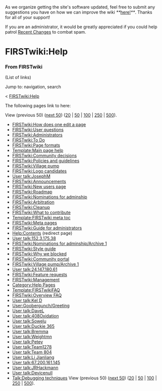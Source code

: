 As we organize getting the site's software updated, feel free to submit any
suggestions you have on how we can improve the wiki
_**_[here!](/index.php/User:Hallry/Suggestions "User:Hallry/Suggestions"
)_**_. Thanks for all of your support!

If you are an administrator, it would be greatly appreciated if you could help
patrol [Recent Changes](/index.php/Special:Recentchanges
"Special:Recentchanges" ) to combat spam.

# FIRSTwiki:Help

### From FIRSTwiki

(List of links)

Jump to: navigation, search

&lt; [FIRSTwiki:Help](/index.php?title=FIRSTwiki:Help&redirect=no
"FIRSTwiki:Help" )  

The following pages link to here:

View (previous 50) ([next
50](/index.php?title=Special:Whatlinkshere/FIRSTwiki:Help&limit=50&from=3582
"Special:Whatlinkshere/FIRSTwiki:Help" ))
([20](/index.php?title=Special:Whatlinkshere/FIRSTwiki:Help&limit=20&from=0
"Special:Whatlinkshere/FIRSTwiki:Help" ) |
[50](/index.php?title=Special:Whatlinkshere/FIRSTwiki:Help&limit=50&from=0
"Special:Whatlinkshere/FIRSTwiki:Help" ) |
[100](/index.php?title=Special:Whatlinkshere/FIRSTwiki:Help&limit=100&from=0
"Special:Whatlinkshere/FIRSTwiki:Help" ) |
[250](/index.php?title=Special:Whatlinkshere/FIRSTwiki:Help&limit=250&from=0
"Special:Whatlinkshere/FIRSTwiki:Help" ) |
[500](/index.php?title=Special:Whatlinkshere/FIRSTwiki:Help&limit=500&from=0
"Special:Whatlinkshere/FIRSTwiki:Help" )).

  * [FIRSTwiki:How does one edit a page](/index.php/FIRSTwiki:How_does_one_edit_a_page "FIRSTwiki:How does one edit a page" )
  * [FIRSTwiki:User questions](/index.php/FIRSTwiki:User_questions "FIRSTwiki:User questions" )
  * [FIRSTwiki:Administrators](/index.php/FIRSTwiki:Administrators "FIRSTwiki:Administrators" )
  * [FIRSTwiki:To Do](/index.php/FIRSTwiki:To_Do "FIRSTwiki:To Do" )
  * [FIRSTwiki:Page formats](/index.php/FIRSTwiki:Page_formats "FIRSTwiki:Page formats" )
  * [Template:Main page help](/index.php/Template:Main_page_help "Template:Main page help" )
  * [FIRSTwiki:Community decisions](/index.php/FIRSTwiki:Community_decisions "FIRSTwiki:Community decisions" )
  * [FIRSTwiki:Policies and guidelines](/index.php/FIRSTwiki:Policies_and_guidelines "FIRSTwiki:Policies and guidelines" )
  * [FIRSTwiki:Village pump](/index.php/FIRSTwiki:Village_pump "FIRSTwiki:Village pump" )
  * [FIRSTwiki:Logo candidates](/index.php/FIRSTwiki:Logo_candidates "FIRSTwiki:Logo candidates" )
  * [User talk:JosephM](/index.php/User_talk:JosephM "User talk:JosephM" )
  * [FIRSTwiki:Announcements](/index.php/FIRSTwiki:Announcements "FIRSTwiki:Announcements" )
  * [FIRSTwiki:New users page](/index.php/FIRSTwiki:New_users_page "FIRSTwiki:New users page" )
  * [FIRSTwiki:Roadmap](/index.php/FIRSTwiki:Roadmap "FIRSTwiki:Roadmap" )
  * [FIRSTwiki:Nominations for adminship](/index.php/FIRSTwiki:Nominations_for_adminship "FIRSTwiki:Nominations for adminship" )
  * [FIRSTwiki:Arbitration](/index.php/FIRSTwiki:Arbitration "FIRSTwiki:Arbitration" )
  * [FIRSTwiki:Cleanup](/index.php/FIRSTwiki:Cleanup "FIRSTwiki:Cleanup" )
  * [FIRSTwiki:What to contribute](/index.php/FIRSTwiki:What_to_contribute "FIRSTwiki:What to contribute" )
  * [Template:FIRSTwiki meta toc](/index.php/Template:FIRSTwiki_meta_toc "Template:FIRSTwiki meta toc" )
  * [FIRSTwiki:Meta pages](/index.php/FIRSTwiki:Meta_pages "FIRSTwiki:Meta pages" )
  * [FIRSTwiki:Guide for administrators](/index.php/FIRSTwiki:Guide_for_administrators "FIRSTwiki:Guide for administrators" )
  * [Help:Contents](/index.php?title=Help:Contents&redirect=no "Help:Contents" ) (redirect page) 
  * [User talk:152.3.175.38](/index.php/User_talk:152.3.175.38 "User talk:152.3.175.38" )
  * [FIRSTwiki:Nominations for adminship/Archive 1](/index.php/FIRSTwiki:Nominations_for_adminship/Archive_1 "FIRSTwiki:Nominations for adminship/Archive 1" )
  * [FIRSTwiki:Style guide](/index.php/FIRSTwiki:Style_guide "FIRSTwiki:Style guide" )
  * [FIRSTwiki:Why we blocked](/index.php/FIRSTwiki:Why_we_blocked "FIRSTwiki:Why we blocked" )
  * [FIRSTwiki:Community portal](/index.php/FIRSTwiki:Community_portal "FIRSTwiki:Community portal" )
  * [FIRSTwiki:Village pump/Archive 1](/index.php/FIRSTwiki:Village_pump/Archive_1 "FIRSTwiki:Village pump/Archive 1" )
  * [User talk:24.147.180.61](/index.php/User_talk:24.147.180.61 "User talk:24.147.180.61" )
  * [FIRSTwiki:Feature requests](/index.php/FIRSTwiki:Feature_requests "FIRSTwiki:Feature requests" )
  * [FIRSTwiki:Management](/index.php/FIRSTwiki:Management "FIRSTwiki:Management" )
  * [Category:Help Pages](/index.php/Category:Help_Pages "Category:Help Pages" )
  * [Template:FIRSTwikiFAQ](/index.php/Template:FIRSTwikiFAQ "Template:FIRSTwikiFAQ" )
  * [FIRSTwiki:Overview FAQ](/index.php/FIRSTwiki:Overview_FAQ "FIRSTwiki:Overview FAQ" )
  * [User talk:Kel D](/index.php/User_talk:Kel_D "User talk:Kel D" )
  * [User:Goobergunch/Greeting](/index.php/User:Goobergunch/Greeting "User:Goobergunch/Greeting" )
  * [User talk:DaveL](/index.php/User_talk:DaveL "User talk:DaveL" )
  * [User talk:408Oxidation](/index.php/User_talk:408Oxidation "User talk:408Oxidation" )
  * [User talk:Sowelu](/index.php/User_talk:Sowelu "User talk:Sowelu" )
  * [User talk:Duckie 365](/index.php/User_talk:Duckie_365 "User talk:Duckie 365" )
  * [User talk:Bremma](/index.php/User_talk:Bremma "User talk:Bremma" )
  * [User talk:Weightmn](/index.php/User_talk:Weightmn "User talk:Weightmn" )
  * [User talk:Petey](/index.php/User_talk:Petey "User talk:Petey" )
  * [User talk:Team1278](/index.php/User_talk:Team1278 "User talk:Team1278" )
  * [User talk:Team 804](/index.php/User_talk:Team_804 "User talk:Team 804" )
  * [User talk:Li Jianliang](/index.php/User_talk:Li_Jianliang "User talk:Li Jianliang" )
  * [User talk:67.200.161.145](/index.php/User_talk:67.200.161.145 "User talk:67.200.161.145" )
  * [User talk:JRHackmann](/index.php/User_talk:JRHackmann "User talk:JRHackmann" )
  * [User talk:Devicenull](/index.php/User_talk:Devicenull "User talk:Devicenull" )
  * [Talk:Debugging techniques](/index.php/Talk:Debugging_techniques "Talk:Debugging techniques" )
View (previous 50) ([next
50](/index.php?title=Special:Whatlinkshere/FIRSTwiki:Help&limit=50&from=3582
"Special:Whatlinkshere/FIRSTwiki:Help" ))
([20](/index.php?title=Special:Whatlinkshere/FIRSTwiki:Help&limit=20&from=0
"Special:Whatlinkshere/FIRSTwiki:Help" ) |
[50](/index.php?title=Special:Whatlinkshere/FIRSTwiki:Help&limit=50&from=0
"Special:Whatlinkshere/FIRSTwiki:Help" ) |
[100](/index.php?title=Special:Whatlinkshere/FIRSTwiki:Help&limit=100&from=0
"Special:Whatlinkshere/FIRSTwiki:Help" ) |
[250](/index.php?title=Special:Whatlinkshere/FIRSTwiki:Help&limit=250&from=0
"Special:Whatlinkshere/FIRSTwiki:Help" ) |
[500](/index.php?title=Special:Whatlinkshere/FIRSTwiki:Help&limit=500&from=0
"Special:Whatlinkshere/FIRSTwiki:Help" )).

